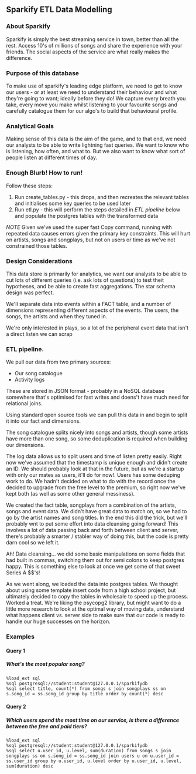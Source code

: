 ## Sparkify ETL Data Modelling

### About Sparkify
Sparkify is simply the best streaming service in town, better than all the rest. Access 10's of millions of songs and share the experience with your friends. The social aspects of the service are what really makes the difference.

### Purpose of this database
To make use of sparkify's leading edge platform, we need to get to know our users - or at least we need to understand their behaviour and what they're going to want; ideally before they do! We capture every breath you take, every move you make whilst listening to your favourite songs and carefully catalogue them for our algo's to build that behavioural profile.

### Analytical Goals
Making sense of this data is the aim of the game, and to that end, we need our analysts to be able to write lightning fast queries. We want to know who is listening, how often, and what to. But we also want to know what sort of people listen at different times of day.

### Enough Blurb! How to run!
Follow these steps:
1. Run create_tables.py - this drops, and then recreates the relevant tables and initialises some key queries to be used later
2. Run etl.py - this will perform the steps detailed in *ETL pipeline* below and populate the postgres tables with the transformed data

*NOTE* Given we've used the super fast Copy command, running with repeated data causes errors given the primary key constraints. This will hurt on artists, songs and songplays, but not on users or time as we've not constrained those tables. 

### Design Considerations
This data store is primarily for analytics, we want our analysts to be able to cut lots of different queries (i.e. ask lots of questions) to test theit hypotheses, and be able to create fast aggregations. The star schema design was perfect.

We'll separate data into events within a FACT table, and a number of dimensions representing different aspects of the events. The users, the songs, the artists and when they tuned in.

We're only interested in plays, so a lot of the peripheral event data that isn't a direct listen we can scrap

### ETL pipeline.
We pull our data from two primary sources:

* Our song catalogue
* Activity logs

These are stored in JSON format - probably in a NoSQL database somewhere that's optimised for fast writes and doens't have much need for relational joins.

Using standard open source tools we can pull this data in and begin to split it into our fact and dimensions. 

The song catalogue splits nicely into songs and artists, though some artists have more than one song, so some deduplication is required when building our dimensions.

The log data allows us to split users and time of listen pretty easily. Right now we've assumed that the timestamp is unique enough and didn't create an ID. We should probably look at that in the future, but as we're a startup with only our mates as users, it'll do for now!. Users has some deduping work to do. We hadn't decided on what to do with the record once the decided to upgrade from the free level to the premium, so right now we've kept both (as well as some other general messiness).

We created the fact table, songplays from a combination of the artists, songs and event data. We didn't have great data to match on, so we had to go by the artist names and song titles. In the end this did the trick, but we'll probably wnt to put some effort into data cleansing going forward! This involves a lot of data passing back and forth between client and server, there's probably a smarter / stabler way of doing this, but the code is pretty darn cool so we left it.

Ah! Data cleansing... we did some basic manipulations on some fields that had built in commas, switching them out for semi colons to keep postgres happy. This is something else to look at once we get some of that sweet Series A $$'s!

As we went along, we loaded the data into postgres tables. We thought about using some template insert code from a high school project, but ultimately decided to copy the tables in wholesale to speed up the process. Worked a treat. We're liking the psycopg2 library, but might want to do a little more research to look at the optimal way of moving data, understand what happens client vs. server side to make sure that our code is ready to handle our huge successes on the horizon.

### Examples

#### Query 1
##### What's the most popular song?
```
%load_ext sql
%sql postgresql://student:student@127.0.0.1/sparkifydb
%sql select title, count(*) from songs s join songplays ss on s.song_id = ss.song_id group by title order by count(*) desc
```
#### Query 2
##### Which users spend the most time on our service, is there a difference between the free and paid tiers?
```
%load_ext sql
%sql postgresql://student:student@127.0.0.1/sparkifydb
%sql select u.user_id, u.level, sum(duration) from songs s join songplays ss on s.song_id = ss.song_id join users u on u.user_id = ss.user_id group by u.user_id, u.level order by u.user_id, u.level, sum(duration) desc
```

